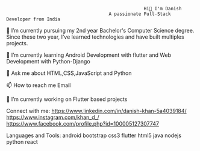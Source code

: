                                                        Hi👋 I'm Danish
                                          A passionate Full-Stack Developer from India

🔭 I’m currently pursuing my 2nd year Bachelor's Computer Science degree. Since these two year, I’ve learned technologies and have built multiples projects. 
  

🌱 I’m currently learning Android Development with flutter and Web Development with Python-Django

💬 Ask me about HTML,CSS,JavaScript and Python

📫 How to reach me Email

🔭 I’m currently working on Flutter based projects

Connect with me:
https://www.linkedin.com/in/danish-khan-5a4039184/ https://www.instagram.com/khan_d_/  https://www.facebook.com/profile.php?id=100005127307747

Languages and Tools:
android bootstrap css3 flutter html5 java nodejs python react

